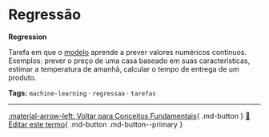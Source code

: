 # Regressão

**Regression**

Tarefa em que o [modelo](../conceitos-fundamentais/modelo.md) aprende a prever valores numéricos contínuos. Exemplos: prever o preço de uma casa baseado em suas características, estimar a temperatura de amanhã, calcular o tempo de entrega de um produto.


**Tags:** `machine-learning` · `regressao` · `tarefas`

---

[:material-arrow-left: Voltar para Conceitos Fundamentais](index.md){ .md-button }
[📝 Editar este termo](https://github.com/seu-usuario/glossario-ia/edit/main/glossario.yaml){ .md-button .md-button--primary }

